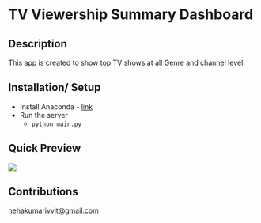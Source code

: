 # TV Viewership Summary Dashboard

## Description
This app is created to show top TV shows at all Genre and channel level.
 
## Installation/ Setup
- Install Anaconda - [link](https://docs.anaconda.com/anaconda/install/)
- Run the server
	- ```python main.py```

## Quick Preview

![](https://github.com/nehak0601/TV_Viewership_Summary/blob/master/screenshots/top_tv_shows.gif?raw=true)

## Contributions
nehakumarivvit@gmail.com
